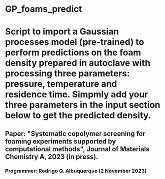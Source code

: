 # GP_foams_predict
# Script to import a Gaussian processes model (pre-trained) to perform predictions on the foam density prepared in autoclave with processing three parameters: pressure, temperature and residence time. Simpmly add your three parameters in the input section below to get the predicted density.
## Paper: "Systematic copolymer screening for foaming experiments supported by computational methods", Journal of Materials Chemistry A, 2023 (in press).
### Programmer: Rodrigo Q. Albuquerque (2 November 2023)
